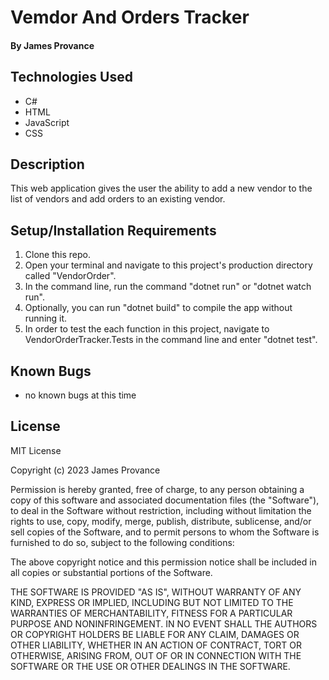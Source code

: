 # Vemdor And Orders Tracker

#### By James Provance

## Technologies Used

* C#
* HTML
* JavaScript
* CSS

## Description
This web application gives the user the ability to add a new vendor to the list of vendors and add orders to an existing vendor.

## Setup/Installation Requirements

1. Clone this repo.
2. Open your terminal and navigate to this project's production directory called "VendorOrder".
3. In the command line, run the command "dotnet run" or "dotnet watch run".
4. Optionally, you can run "dotnet build" to compile the app without running it.
5. In order to test the each function in this project, navigate to VendorOrderTracker.Tests in the command line and enter "dotnet test".

## Known Bugs

* no known bugs at this time

## License
MIT License

Copyright (c) 2023 James Provance

Permission is hereby granted, free of charge, to any person obtaining a copy
of this software and associated documentation files (the "Software"), to deal
in the Software without restriction, including without limitation the rights
to use, copy, modify, merge, publish, distribute, sublicense, and/or sell
copies of the Software, and to permit persons to whom the Software is
furnished to do so, subject to the following conditions:

The above copyright notice and this permission notice shall be included in all
copies or substantial portions of the Software.

THE SOFTWARE IS PROVIDED "AS IS", WITHOUT WARRANTY OF ANY KIND, EXPRESS OR
IMPLIED, INCLUDING BUT NOT LIMITED TO THE WARRANTIES OF MERCHANTABILITY,
FITNESS FOR A PARTICULAR PURPOSE AND NONINFRINGEMENT. IN NO EVENT SHALL THE
AUTHORS OR COPYRIGHT HOLDERS BE LIABLE FOR ANY CLAIM, DAMAGES OR OTHER
LIABILITY, WHETHER IN AN ACTION OF CONTRACT, TORT OR OTHERWISE, ARISING FROM,
OUT OF OR IN CONNECTION WITH THE SOFTWARE OR THE USE OR OTHER DEALINGS IN THE
SOFTWARE.